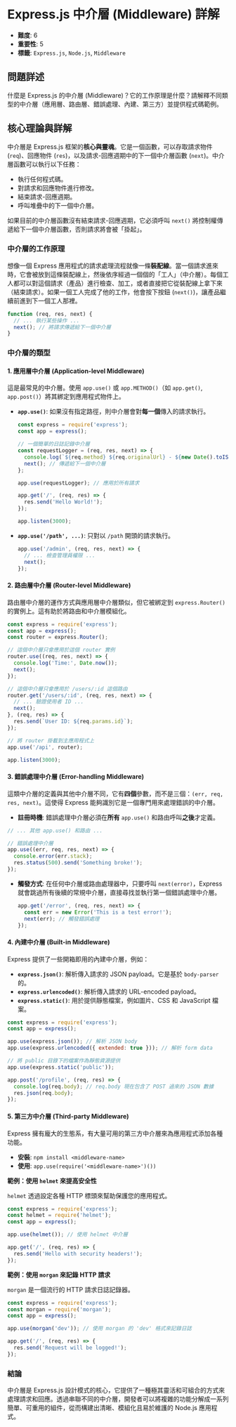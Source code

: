 # Express.js 中介層 (Middleware) 詳解

- **難度**: 6
- **重要性**: 5
- **標籤**: `Express.js`, `Node.js`, `Middleware`

## 問題詳述

什麼是 Express.js 的中介層 (Middleware)？它的工作原理是什麼？請解釋不同類型的中介層（應用層、路由層、錯誤處理、內建、第三方）並提供程式碼範例。

## 核心理論與詳解

中介層是 Express.js 框架的**核心與靈魂**。它是一個函數，可以存取請求物件 (`req`)、回應物件 (`res`)，以及請求-回應週期中的下一個中介層函數 (`next`)。中介層函數可以執行以下任務：

- 執行任何程式碼。
- 對請求和回應物件進行修改。
- 結束請求-回應週期。
- 呼叫堆疊中的下一個中介層。

如果目前的中介層函數沒有結束請求-回應週期，它必須呼叫 `next()` 將控制權傳遞給下一個中介層函數，否則請求將會被「掛起」。

### 中介層的工作原理

想像一個 Express 應用程式的請求處理流程就像一條**裝配線**。當一個請求進來時，它會被放到這條裝配線上，然後依序經過一個個的「工人」（中介層）。每個工人都可以對這個請求（產品）進行檢查、加工，或者直接把它從裝配線上拿下來（結束請求）。如果一個工人完成了他的工作，他會按下按鈕 (`next()`)，讓產品繼續前進到下一個工人那裡。

```javascript
function (req, res, next) {
  // ... 執行某些操作 ...
  next(); // 將請求傳遞給下一個中介層
}
```

### 中介層的類型

#### 1. 應用層中介層 (Application-level Middleware)

這是最常見的中介層。使用 `app.use()` 或 `app.METHOD()`（如 `app.get()`, `app.post()`）將其綁定到應用程式物件上。

- **`app.use()`**: 如果沒有指定路徑，則中介層會對**每一個**傳入的請求執行。

  ```javascript
  const express = require('express');
  const app = express();

  // 一個簡單的日誌記錄中介層
  const requestLogger = (req, res, next) => {
    console.log(`${req.method} ${req.originalUrl} - ${new Date().toISOString()}`);
    next(); // 傳遞給下一個中介層
  };

  app.use(requestLogger); // 應用於所有請求

  app.get('/', (req, res) => {
    res.send('Hello World!');
  });

  app.listen(3000);
  ```

- **`app.use('/path', ...)`**: 只對以 `/path` 開頭的請求執行。

  ```javascript
  app.use('/admin', (req, res, next) => {
    // ... 檢查管理員權限 ...
    next();
  });
  ```

#### 2. 路由層中介層 (Router-level Middleware)

路由層中介層的運作方式與應用層中介層類似，但它被綁定到 `express.Router()` 的實例上。這有助於將路由和中介層模組化。

```javascript
const express = require('express');
const app = express();
const router = express.Router();

// 這個中介層只會應用於這個 router 實例
router.use((req, res, next) => {
  console.log('Time:', Date.now());
  next();
});

// 這個中介層只會應用於 /users/:id 這個路由
router.get('/users/:id', (req, res, next) => {
  // ... 驗證使用者 ID ...
  next();
}, (req, res) => {
  res.send(`User ID: ${req.params.id}`);
});

// 將 router 掛載到主應用程式上
app.use('/api', router);

app.listen(3000);
```

#### 3. 錯誤處理中介層 (Error-handling Middleware)

這類中介層的定義與其他中介層不同，它有**四個**參數，而不是三個：`(err, req, res, next)`。這使得 Express 能夠識別它是一個專門用來處理錯誤的中介層。

- **註冊時機**: 錯誤處理中介層必須在**所有** `app.use()` 和路由呼叫**之後**才定義。

```javascript
// ... 其他 app.use() 和路由 ...

// 錯誤處理中介層
app.use((err, req, res, next) => {
  console.error(err.stack);
  res.status(500).send('Something broke!');
});
```

- **觸發方式**: 在任何中介層或路由處理器中，只要呼叫 `next(error)`，Express 就會跳過所有後續的常規中介層，直接尋找並執行第一個錯誤處理中介層。

  ```javascript
  app.get('/error', (req, res, next) => {
    const err = new Error('This is a test error!');
    next(err); // 觸發錯誤處理
  });
  ```

#### 4. 內建中介層 (Built-in Middleware)

Express 提供了一些開箱即用的內建中介層，例如：

- **`express.json()`**: 解析傳入請求的 JSON payload。它是基於 `body-parser` 的。
- **`express.urlencoded()`**: 解析傳入請求的 URL-encoded payload。
- **`express.static()`**: 用於提供靜態檔案，例如圖片、CSS 和 JavaScript 檔案。

```javascript
const express = require('express');
const app = express();

app.use(express.json()); // 解析 JSON body
app.use(express.urlencoded({ extended: true })); // 解析 form data

// 將 public 目錄下的檔案作為靜態資源提供
app.use(express.static('public'));

app.post('/profile', (req, res) => {
  console.log(req.body); // req.body 現在包含了 POST 過來的 JSON 數據
  res.json(req.body);
});
```

#### 5. 第三方中介層 (Third-party Middleware)

Express 擁有龐大的生態系，有大量可用的第三方中介層來為應用程式添加各種功能。

- **安裝**: `npm install <middleware-name>`
- **使用**: `app.use(require('<middleware-name>')())`

**範例：使用 `helmet` 來提高安全性**

`helmet` 透過設定各種 HTTP 標頭來幫助保護您的應用程式。

```javascript
const express = require('express');
const helmet = require('helmet');
const app = express();

app.use(helmet()); // 使用 helmet 中介層

app.get('/', (req, res) => {
  res.send('Hello with security headers!');
});
```

**範例：使用 `morgan` 來記錄 HTTP 請求**

`morgan` 是一個流行的 HTTP 請求日誌記錄器。

```javascript
const express = require('express');
const morgan = require('morgan');
const app = express();

app.use(morgan('dev')); // 使用 morgan 的 'dev' 格式來記錄日誌

app.get('/', (req, res) => {
  res.send('Request will be logged!');
});
```

### 結論

中介層是 Express.js 設計模式的核心，它提供了一種極其靈活和可組合的方式來處理請求和回應。透過串聯不同的中介層，開發者可以將複雜的功能分解成一系列簡單、可重用的組件，從而構建出清晰、模組化且易於維護的 Node.js 應用程式。
